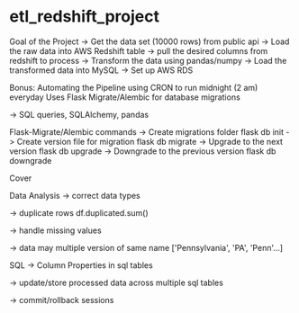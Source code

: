 # etl_redshift_project

Goal of the Project
-> Get the data set (10000 rows) from public api
-> Load the raw data into AWS Redshift table
-> pull the desired columns from redshift to process
-> Transform the data using pandas/numpy
-> Load the transformed data into MySQL
-> Set up AWS RDS

Bonus:  Automating the Pipeline using CRON to run midnight (2 am) everyday
        Uses Flask Migrate/Alembic for database migrations

->  SQL queries, SQLAlchemy, pandas

Flask-Migrate/Alembic commands
-> Create migrations folder
flask db init
-> Create version file for migration
flask db migrate
-> Upgrade to the next version
flask db upgrade
-> Downgrade to the previous version
flask db downgrade


Cover 

Data Analysis
-> correct data types

-> duplicate rows 
df.duplicated.sum()

-> handle missing values

-> data may multiple version of same name ['Pennsylvania', 'PA', 'Penn'...]

SQL
-> Column Properties in sql tables

-> update/store processed data across multiple sql tables

-> commit/rollback sessions